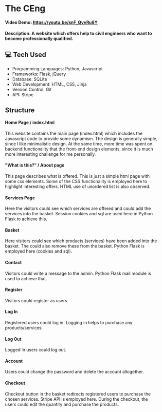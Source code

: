 # The CEng
#### Video Demo:  https://youtu.be/snF_QyvRu6Y
#### Description: A website which offers help to civil engineers who want to become professionally qualified.

## :computer: Tech Used

- Programming Languages: Python, Javascript
- Frameworks: Flask, jQuery
- Database: SQLite
- Web Development: HTML, CSS, Jinja
- Version Control: Git
- API: Stripe

## Structure

#### Home Page / index.html

This website contains the main page (index.html) which includes the Javascript code to provide some dynamism. The design is generally simple, since I like minimalistic design. At the same time, more time was spent on backend functionality that the front-end design elements, since it is much more interesting challenge for me personally.


#### "What is this?" / About page

This page describes what is offered. This is just a simple html page with some css elements. Some of the CSS functionality is employed here to highlight interesting offers. HTML use of unordered list is also observed.

#### Services Page

Here the visitors could see which services are offered and could add the services into the basket. Session cookies and sql are used here in Python Flask to achieve this.

#### Basket

Here visitors could see which products (services) have been added into the basket. The could also remove these from the basket. Python Flask is employed here (cookies and sql).


#### Contact

Visitors could write a message to the admin. Python Flask mail module is used to achieve that.


#### Register

Visitors could register as users.


#### Log In

Registered users could log in. Logging in helps to purchase any products/services.


#### Log Out

Logged In users could log out.


#### Account

Users could change the password and delete the account altogether.

#### Checkout

Checkout button in the basket redirects registered users to purchase the chosen services. Stripe API is employed here. During the checkout, the users could edit the quantity and purchase the products.
